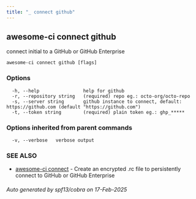 ```yaml
---
title: "_ connect github"
---
```

## awesome-ci connect github

connect initial to a GitHub or GitHub Enterprise

```
awesome-ci connect github [flags]
```

### Options

```
  -h, --help                help for github
  -r, --repository string   (required) repo eg.: octo-org/octo-repo
  -s, --server string       github instance to connect, default: https://github.com (default "https://github.com")
  -t, --token string        (required) plain token eg.: ghp_*****
```

### Options inherited from parent commands

```
  -v, --verbose   verbose output
```

### SEE ALSO

* [awesome-ci connect](./awesome-ci_connect)	 - Create an encrypted .rc file to persistently connect to GitHub or GitHub Enterprise

###### Auto generated by spf13/cobra on 17-Feb-2025
